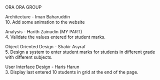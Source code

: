 ORA ORA GROUP

Architecture - Iman Baharuddin  
10. Add some animation to the website

Analysis - Harith Zainudin (MY PART)  
4. Validate the values entered for student marks.

Object Oriented Design - Shakir Asyraf  
5. Design a system to enter student marks for students in different grade with different subjects.

User Interface Design - Haris Harun  
3. Display last entered 10 students in grid at the end of the page.
